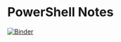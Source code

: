 # PowerShell Notes

[![Binder](https://mybinder.org/badge_logo.svg)](https://mybinder.org/v2/gh/mkht/powershellnotes/master?urlpath=lab)
